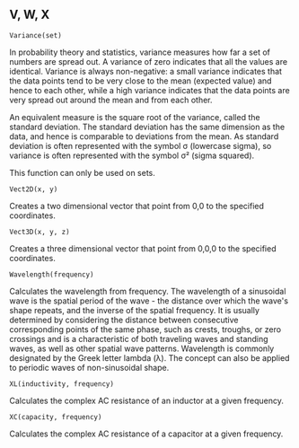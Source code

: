 V, W, X
---

```
Variance(set)
```

In probability theory and statistics, variance measures how far a set of numbers are spread out. A variance of zero indicates that all the values are identical. Variance is always non-negative: a small variance indicates that the data points tend to be very close to the mean (expected value) and hence to each other, while a high variance indicates that the data points are very spread out around the mean and from each other.

An equivalent measure is the square root of the variance, called the standard deviation. The standard deviation has the same dimension as the data, and hence is comparable to deviations from the mean. As standard deviation is often represented with the symbol σ (lowercase sigma), so variance is often represented with the symbol σ² (sigma squared).

This function can only be used on sets.

```
Vect2D(x, y)
```

Creates a two dimensional vector that point from 0,0 to the specified coordinates.

```
Vect3D(x, y, z)
```

Creates a three dimensional vector that point from 0,0,0 to the specified coordinates.

```
Wavelength(frequency)
```

Calculates the wavelength from frequency. The wavelength of a sinusoidal wave is the spatial period of the wave - the distance over which the wave's shape repeats, and the inverse of the spatial frequency. It is usually determined by considering the distance between consecutive corresponding points of the same phase, such as crests, troughs, or zero crossings and is a characteristic of both traveling waves and standing waves, as well as other spatial wave patterns. Wavelength is commonly designated by the Greek letter lambda (λ). The concept can also be applied to periodic waves of non-sinusoidal shape.

```
XL(inductivity, frequency)
```

Calculates the complex AC resistance of an inductor at a given frequency.

```
XC(capacity, frequency)
```

Calculates the complex AC resistance of a capacitor at a given frequency.